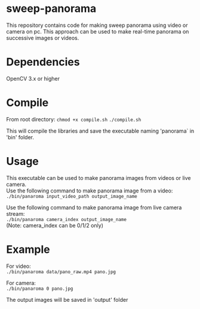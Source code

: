 # sweep-panorama
This repository contains code for making sweep panorama using video or camera on pc. This approach can be used to make real-time panorama on successive images or videos.   

# Dependencies
OpenCV 3.x or higher    

# Compile    
From root directory:
`chmod +x compile.sh`
`./compile.sh`

This will compile the libraries and save the executable naming 'panorama` in 'bin' folder.

# Usage    
This executable can be used to make panorama images from videos or live camera.     
Use the following command to make panorama image from a video:    
`./bin/panaroma input_video_path output_image_name`    

Use the following command to make panorama image from live camera stream:    
`./bin/panaroma camera_index output_image_name`    
(Note: camera_index can be 0/1/2 only)    

# Example     
For video:    
`./bin/panaroma data/pano_raw.mp4 pano.jpg`    

For camera:    
`./bin/panaroma 0 pano.jpg`    
   
The output images will be saved in 'output' folder
